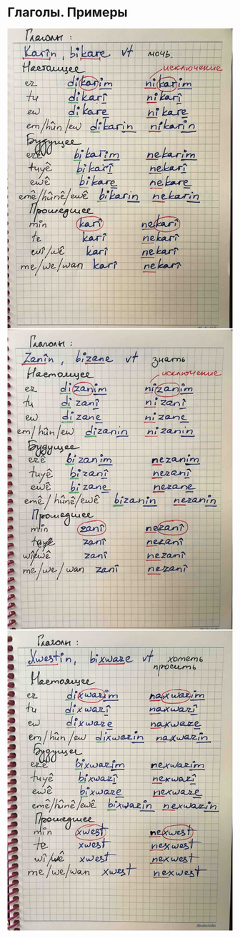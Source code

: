 # Глаголы. Примеры

![](../assets/Глаголы-Примеры-2/IMG_3441.jpg)
![](../assets/Глаголы-Примеры-2/IMG_3444.jpg)
![](../assets/Глаголы-Примеры-2/IMG_3445.jpg)
